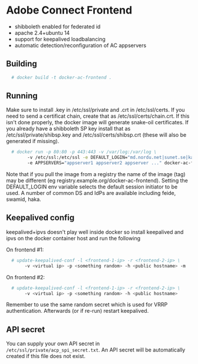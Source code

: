 Adobe Connect Frontend
======================

* shibboleth enabled for federated id
* apache 2.4+ubuntu 14
* support for keepalived loadbalancing
* automatic detection/reconfiguration of AC appservers

Building
-------

```bash
  # docker build -t docker-ac-frontend .
```

Running
-------

Make sure to install <public hostname>.key in /etc/ssl/private and <public hostname>.crt in /etc/ssl/certs. If you need to send a certificat chain, create that as /etc/ssl/certs/chain.crt. If this isn't done properly, the docker image will generate snake-oil certificates. If you already have a shibboleth SP key install that as /etc/ssl/private/shibsp.key and /etc/ssl/certs/shibsp.crt (these will also be generated if missing).

```bash
  # docker run -p 80:80 -p 443:443 -v /var/log:/var/log \
        -v /etc/ssl:/etc/ssl -e DEFAULT_LOGIN="md.nordu.net|sunet.se|kalmar2.org|idp.feide.no|haka.funet.fi" -e SP_HOSTNAME="<public hostname>" 
        -e APPSERVERS="appserver1 appserver2 appserver ..." docker-ac-frontend
```

Note that if you pull the image from a registry the name of the image (tag) may be different (eg registry.example.org/docker-ac-frontend). Setting the DEFAULT_LOGIN env variable selects the default session initiator to be used. A number of common DS and IdPs are available including feide, swamid, haka.

Keepalived config
-----------------

keepalived+ipvs doesn't play well inside docker so install keepalived and ipvs on the docker container host and run the following 

On frontend #1:

```bash
  # update-keepalived-conf -l <frontend-1-ip> -r <frontend-2-ip> \
       -v <virtual ip> -p <something random> -h <public hostname> -m
```

On frontend #2:

```bash
  # update-keepalived-conf -l <frontend-1-ip> -r <frontend-2-ip> \
       -v <virtual ip> -p <something random> -h <public hostname>
```

Remember to use the same random secret which is used for VRRP authentication. Afterwards (or if re-run) restart keepalived. 

API secret
----------

You can supply your own API secret in `/etc/ssl/private/acp_spi_secret.txt`.
An API secret will be automatically created if this file does not exist.

